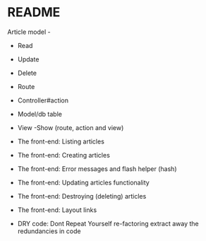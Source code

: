 # README

Article model - 

- Read
- Update
- Delete

- Route
- Controller#action
- Model/db table
- View
-Show (route, action and view) 
- The front-end: Listing articles 
- The front-end: Creating articles 
- The front-end: Error messages and flash helper (hash)
- The front-end: Updating articles functionality
- The front-end: Destroying (deleting) articles
- The front-end: Layout links
- DRY code: Dont Repeat Yourself
    re-factoring
    extract away the redundancies in code




